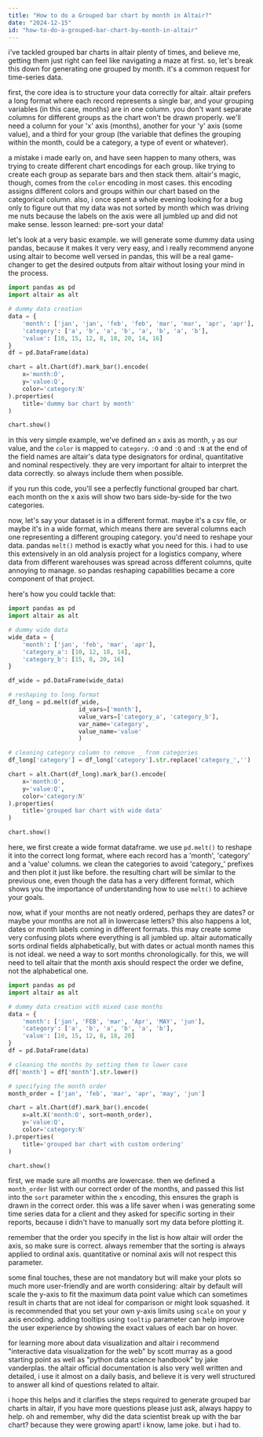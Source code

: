 ```yaml
---
title: "How to do a Grouped bar chart by month in Altair?"
date: "2024-12-15"
id: "how-to-do-a-grouped-bar-chart-by-month-in-altair"
---
```


i've tackled grouped bar charts in altair plenty of times, and believe me, getting them just right can feel like navigating a maze at first. so, let's break this down for generating one grouped by month. it's a common request for time-series data.

first, the core idea is to structure your data correctly for altair. altair prefers a long format where each record represents a single bar, and your grouping variables (in this case, months) are in one column. you don't want separate columns for different groups as the chart won't be drawn properly. we'll need a column for your 'x' axis (months), another for your 'y' axis (some value), and a third for your group (the variable that defines the grouping within the month, could be a category, a type of event or whatever).

a mistake i made early on, and have seen happen to many others, was trying to create different chart encodings for each group. like trying to create each group as separate bars and then stack them. altair's magic, though, comes from the `color` encoding in most cases. this encoding assigns different colors and groups within our chart based on the categorical column. also, i once spent a whole evening looking for a bug only to figure out that my data was not sorted by month which was driving me nuts because the labels on the axis were all jumbled up and did not make sense. lesson learned: pre-sort your data!

let's look at a very basic example. we will generate some dummy data using pandas, because it makes it very very easy, and i really recommend anyone using altair to become well versed in pandas, this will be a real game-changer to get the desired outputs from altair without losing your mind in the process.

```python
import pandas as pd
import altair as alt

# dummy data creation
data = {
    'month': ['jan', 'jan', 'feb', 'feb', 'mar', 'mar', 'apr', 'apr'],
    'category': ['a', 'b', 'a', 'b', 'a', 'b', 'a', 'b'],
    'value': [10, 15, 12, 8, 18, 20, 14, 16]
}
df = pd.DataFrame(data)

chart = alt.Chart(df).mark_bar().encode(
    x='month:O',
    y='value:Q',
    color='category:N'
).properties(
    title='dummy bar chart by month'
)

chart.show()
```

in this very simple example, we've defined an `x` axis as month, `y` as our value, and the `color` is mapped to `category`. `:O` and `:Q` and `:N` at the end of the field names are altair's data type designators for ordinal, quantitative and nominal respectively. they are very important for altair to interpret the data correctly. so always include them when possible.

if you run this code, you'll see a perfectly functional grouped bar chart. each month on the x axis will show two bars side-by-side for the two categories.

now, let's say your dataset is in a different format. maybe it's a csv file, or maybe it's in a wide format, which means there are several columns each one representing a different grouping category. you'd need to reshape your data. pandas `melt()` method is exactly what you need for this. i had to use this extensively in an old analysis project for a logistics company, where data from different warehouses was spread across different columns, quite annoying to manage. so pandas reshaping capabilities became a core component of that project.

here's how you could tackle that:

```python
import pandas as pd
import altair as alt

# dummy wide data
wide_data = {
    'month': ['jan', 'feb', 'mar', 'apr'],
    'category_a': [10, 12, 18, 14],
    'category_b': [15, 8, 20, 16]
}

df_wide = pd.DataFrame(wide_data)

# reshaping to long format
df_long = pd.melt(df_wide,
                    id_vars=['month'],
                    value_vars=['category_a', 'category_b'],
                    var_name='category',
                    value_name='value'
                    )

# cleaning category column to remove _ from categories
df_long['category'] = df_long['category'].str.replace('category_','')

chart = alt.Chart(df_long).mark_bar().encode(
    x='month:O',
    y='value:Q',
    color='category:N'
).properties(
    title='grouped bar chart with wide data'
)

chart.show()
```

here, we first create a wide format dataframe. we use `pd.melt()` to reshape it into the correct long format, where each record has a 'month', 'category' and a 'value' columns. we clean the categories to avoid 'category_' prefixes and then plot it just like before. the resulting chart will be similar to the previous one, even though the data has a very different format, which shows you the importance of understanding how to use `melt()` to achieve your goals.

now, what if your months are not neatly ordered, perhaps they are dates? or maybe your months are not all in lowercase letters? this also happens a lot, dates or month labels coming in different formats. this may create some very confusing plots where everything is all jumbled up. altair automatically sorts ordinal fields alphabetically, but with dates or actual month names this is not ideal. we need a way to sort months chronologically. for this, we will need to tell altair that the month axis should respect the order we define, not the alphabetical one.

```python
import pandas as pd
import altair as alt

# dummy data creation with mixed case months
data = {
    'month': ['jan', 'FEB', 'mar', 'Apr', 'MAY', 'jun'],
    'category': ['a', 'b', 'a', 'b', 'a', 'b'],
    'value': [10, 15, 12, 8, 18, 20]
}
df = pd.DataFrame(data)

# cleaning the months by setting them to lower case
df['month'] = df['month'].str.lower()

# specifying the month order
month_order = ['jan', 'feb', 'mar', 'apr', 'may', 'jun']

chart = alt.Chart(df).mark_bar().encode(
    x=alt.X('month:O', sort=month_order),
    y='value:Q',
    color='category:N'
).properties(
    title='grouped bar chart with custom ordering'
)

chart.show()
```

first, we made sure all months are lowercase. then we defined a `month_order` list with our correct order of the months, and passed this list into the `sort` parameter within the `x` encoding, this ensures the graph is drawn in the correct order. this was a life saver when i was generating some time series data for a client and they asked for specific sorting in their reports, because i didn't have to manually sort my data before plotting it.

remember that the order you specify in the list is how altair will order the axis, so make sure is correct. always remember that the sorting is always applied to ordinal axis. quantitative or nominal axis will not respect this parameter.

some final touches, these are not mandatory but will make your plots so much more user-friendly and are worth considering: altair by default will scale the y-axis to fit the maximum data point value which can sometimes result in charts that are not ideal for comparison or might look squashed. it is recommended that you set your own y-axis limits using `scale` on your y axis encoding. adding tooltips using `tooltip` parameter can help improve the user experience by showing the exact values of each bar on hover.

for learning more about data visualization and altair i recommend "interactive data visualization for the web" by scott murray as a good starting point as well as "python data science handbook" by jake vanderplas. the altair official documentation is also very well written and detailed, i use it almost on a daily basis, and believe it is very well structured to answer all kind of questions related to altair.

i hope this helps and it clarifies the steps required to generate grouped bar charts in altair, if you have more questions please just ask, always happy to help. oh and remember, why did the data scientist break up with the bar chart? because they were growing apart! i know, lame joke. but i had to.
